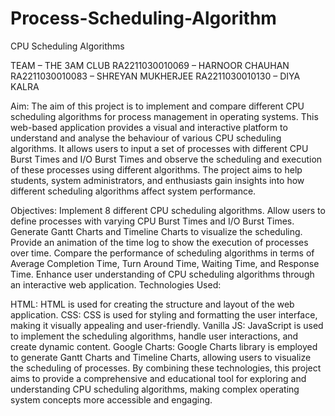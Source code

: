 # Process-Scheduling-Algorithm
CPU Scheduling Algorithms

TEAM – THE 3AM CLUB
 RA2211030010069 – HARNOOR CHAUHAN
 RA2211030010083 – SHREYAN MUKHERJEE
 RA2211030010130 – DIYA KALRA

Aim:
The aim of this project is to implement and compare different CPU scheduling algorithms for process management in operating systems. This web-based application provides a visual and interactive platform to understand and analyse the behaviour of various CPU scheduling algorithms. It allows users to input a set of processes with different CPU Burst Times and I/O Burst Times and observe the scheduling and execution of these processes using different algorithms. The project aims to help students, system administrators, and enthusiasts gain insights into how different scheduling algorithms affect system performance.

Objectives:
Implement 8 different CPU scheduling algorithms.
Allow users to define processes with varying CPU Burst Times and I/O Burst Times.
Generate Gantt Charts and Timeline Charts to visualize the scheduling.
Provide an animation of the time log to show the execution of processes over time. Compare the performance of scheduling algorithms in terms of Average Completion Time, Turn Around Time, Waiting Time, and Response Time.
Enhance user understanding of CPU scheduling algorithms through an interactive web application.
Technologies Used:

HTML: HTML is used for creating the structure and layout of the web application.
CSS: CSS is used for styling and formatting the user interface, making it visually appealing and user-friendly.
Vanilla JS: JavaScript is used to implement the scheduling algorithms, handle user interactions, and create dynamic content.
Google Charts: Google Charts library is employed to generate Gantt Charts and Timeline Charts, allowing users to visualize the scheduling of processes.
By combining these technologies, this project aims to provide a comprehensive and educational tool for exploring and understanding CPU scheduling algorithms, making complex operating system concepts more accessible and engaging.

